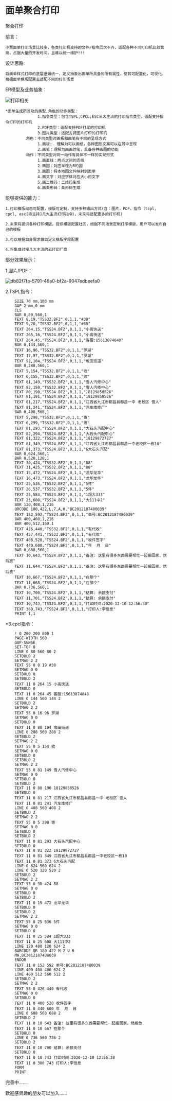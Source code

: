 # 面单聚合打印
聚合打印

前言：

    小票面单打印场景比较多，各类打印机支持的文件/指令层次不齐，适配各种不同打印机比较繁琐，占据大量的开发时间，且难以统一维护!!!

设计思路:

    将面单样式打印的底层逻辑统一，定义抽象出面单所具备的所有属性，使其可配置化，可视化，根据面单模版配置去适配不同的打印场景

ER模型及业务抽象：

   ![打印相关](https://user-images.githubusercontent.com/35826080/132942077-9ec6129f-8066-4be7-88fc-2bb2a0b23182.png)
  
    *面单生成所涉及的类型,角色的动作类型：
                  1.指令类型：包含TSPL,CPCL,ESC三大主流的打印指令类型，适配支持指令打印的打印机
                  2.PDF类型：适配支持PDF打印的打印机
                  3.图片类型：适配支持图片打印的打印机
             角色：不同类型对画板和画笔有不同的呈现方式
                  1.画板:  理解为可以画纸，各种图形文案可以在其中呈现
                  2.画笔：理解为画画的笔，具备各种画图的功能
             动作：不同类型对同一动作有具体不一样的实现形式
                  1.画直线：两点之间的连线
                  2.画圆：对应半径为R的圆
                  3.画图：将本地图文件映射到面单
                  4.画文字：对应字体对应大小的文字
                  5.画二维码：二维码生成
                  6.画条形码：条形码生成

能够提供的能力：

    1.打印模版动态可配置，模版可定制，支持多种输出方式(含：图片，PDF，指令（tspl, cpcl, esc[待支持]几大主流打印指令），未来将适配更多的打印机)

    2.未来将提供各种打印模版，提供模版配置社区，根据不同场景定制打印模版，用户可以发布自己的模板

    3.可以根据自身需求做自定义模版字段配置

    4.将集成对接几大主流的云打印厂商
  
部分效果展示：

  1.圖片/PDF：

  ![db82f7fa-5791-48a0-bf2a-6047edbeefa0](https://user-images.githubusercontent.com/35826080/131413117-b7d73c87-efe3-42be-bd5a-dc0d0788ca94.png)

  2.TSPL指令：

        SIZE 70 mm,100 mm
        GAP 2 mm,0 mm
        CLS
        BAR 0,80,560,1
        TEXT 8,19,"TSS32.BF2",0,1,1,"#38"
        TEXT 9,20,"TSS32.BF2",0,1,1,"#38"
        TEXT 264,15,"TSS24.BF2",0,1,1,"小高快送"
        TEXT 265,16,"TSS24.BF2",0,1,1,"小高快送"
        TEXT 264,45,"TSS24.BF2",0,1,1,"客服:15613874848"
        BAR 0,144,560,1
        TEXT 16,96,"TSS32.BF2",0,1,1,"罗湖"
        TEXT 17,97,"TSS32.BF2",0,1,1,"罗湖"
        TEXT 92,104,"TSS24.BF2",0,1,1,"坂田街道"
        BAR 0,288,560,1
        TEXT 5,154,"TSS32.BF2",0,1,1,"收"
        TEXT 6,155,"TSS32.BF2",0,1,1,"收"
        TEXT 81,149,"TSS32.BF2",0,1,1,"雪人汽修中心"
        TEXT 82,150,"TSS32.BF2",0,1,1,"雪人汽修中心"
        TEXT 80,190,"TSS24.BF2",0,1,1,"18129858526"
        TEXT 81,191,"TSS24.BF2",0,1,1,"18129858526"
        TEXT 81,217,"TSS24.BF2",0,1,1,"江西省九江市都昌县都昌一中 老校区 雪人"
        TEXT 81,241,"TSS24.BF2",0,1,1,"汽车维修厂"
        BAR 0,408,560,1
        TEXT 5,298,"TSS32.BF2",0,1,1,"寄"
        TEXT 6,299,"TSS32.BF2",0,1,1,"寄"
        TEXT 81,293,"TSS24.BF2",0,1,1,"大石头汽配中心"
        TEXT 82,294,"TSS24.BF2",0,1,1,"大石头汽配中心"
        TEXT 81,322,"TSS24.BF2",0,1,1,"18129872727"
        TEXT 81,349,"TSS24.BF2",0,1,1,"江西省九江市都昌县都昌一中老校区一栋10"
        TEXT 81,373,"TSS24.BF2",0,1,1,"6大石头汽配"
        BAR 0,624,560,1
        BAR 0,520,120,1
        TEXT 30,424,"TSS32.BF2",0,1,1,"88"
        TEXT 31,425,"TSS32.BF2",0,1,1,"88"
        TEXT 15,472,"TSS24.BF2",0,1,1,"龙华龙华"
        TEXT 16,473,"TSS24.BF2",0,1,1,"龙华龙华"
        TEXT 25,536,"TSS32.BF2",0,1,1,"5件"
        TEXT 26,537,"TSS32.BF2",0,1,1,"5件"
        TEXT 25,584,"TSS24.BF2",0,1,1,"1超大333"
        TEXT 25,608,"TSS24.BF2",0,1,1,"大111中2"
        BAR 120,408,1,216
        QRCODE 180,422,L,7,A,0,"BC2012187480039"
        TEXT 152,592,"TSS24.BF2",0,1,1,"单号:BC2012187480039"
        BAR 400,408,1,216
        BAR 400,512,160,1
        TEXT 426,440,"TSS32.BF2",0,1,1,"有代收"
        TEXT 427,441,"TSS32.BF2",0,1,1,"有代收"
        TEXT 408,520,"TSS24.BF2",0,1,1,"收件签字"
        TEXT 440,600,"TSS24.BF2",0,1,1,"年  月  日"
        BAR 0,688,560,1
        TEXT 10,643,"TSS24.BF2",0,1,1,"备注: 这里有很多东西需要帮忙一起搬回家，然后放"
        TEXT 11,644,"TSS24.BF2",0,1,1,"备注: 这里有很多东西需要帮忙一起搬回家，然后放"
        TEXT 10,667,"TSS24.BF2",0,1,1,"在那个"
        TEXT 11,668,"TSS24.BF2",0,1,1,"在那个"
        BAR 0,736,560,1
        TEXT 10,700,"TSS24.BF2",0,1,1,"结算: 余额支付"
        TEXT 11,701,"TSS24.BF2",0,1,1,"结算: 余额支付"
        TEXT 10,743,"TSS24.BF2",0,1,1,"打印时间:2020-12-10 12:56:30"
        TEXT 380,743,"TSS24.BF2",0,1,1,"打印人:李信息"
        PRINT 1,1

  *3.cpcl指令：

        ! 0 200 200 800 1
        PAGE-WIDTH 560
        GAP-SENSE
        SET-TOF 0
        LINE 0 80 560 80 2
        SETBOLD 2
        SETMAG 2 2
        TEXT 55 0 8 19 #38
        SETMAG 0 0
        SETBOLD 0
        SETBOLD 2
        TEXT 11 0 264 15 小高快送
        SETBOLD 0
        TEXT 11 0 264 45 客服:15613874848
        LINE 0 144 560 144 2
        SETBOLD 2
        SETMAG 2 2
        TEXT 55 0 16 96 罗湖
        SETMAG 0 0
        SETBOLD 0
        TEXT 11 0 88 104 坂田街道
        LINE 0 288 560 288 2
        SETBOLD 2
        SETMAG 2 2
        TEXT 55 0 5 154 收
        SETMAG 0 0
        SETBOLD 0
        SETBOLD 2
        SETMAG 2 2
        TEXT 55 0 81 149 雪人汽修中心
        SETMAG 0 0
        SETBOLD 0
        SETBOLD 2
        TEXT 11 0 80 190 18129858526
        SETBOLD 0
        TEXT 11 0 81 217 江西省九江市都昌县都昌一中 老校区 雪人
        TEXT 11 0 81 241 汽车维修厂
        LINE 0 408 560 408 2
        SETBOLD 2
        SETMAG 2 2
        TEXT 55 0 5 298 寄
        SETMAG 0 0
        SETBOLD 0
        SETBOLD 2
        TEXT 11 0 81 293 大石头汽配中心
        SETBOLD 0
        TEXT 11 0 81 322 18129872727
        TEXT 11 0 81 349 江西省九江市都昌县都昌一中老校区一栋10
        TEXT 11 0 81 373 6大石头汽配
        LINE 0 624 560 624 2
        LINE 0 520 120 520 2
        SETBOLD 2
        SETMAG 2 2
        TEXT 55 0 30 424 88
        SETMAG 0 0
        SETBOLD 0
        SETBOLD 2
        TEXT 11 0 15 472 龙华龙华
        SETBOLD 0
        SETBOLD 2
        SETMAG 2 2
        TEXT 55 0 25 536 5件
        SETMAG 0 0
        SETBOLD 0
        TEXT 11 0 25 584 1超大333
        TEXT 11 0 25 608 大111中2
        LINE 120 408 120 624 2
        BARCODE QR 180 422 M 2 U 6
        MA,BC2012187480039
        ENDQR
        TEXT 11 0 152 592 单号:BC2012187480039
        LINE 400 408 400 624 2
        LINE 400 512 560 512 2
        SETBOLD 2
        SETMAG 2 2
        TEXT 55 0 426 440 有代收
        SETMAG 0 0
        SETBOLD 0
        TEXT 11 0 408 520 收件签字
        TEXT 11 0 440 600 年  月  日
        LINE 0 688 560 688 2
        SETBOLD 2
        TEXT 11 0 10 643 备注: 这里有很多东西需要帮忙一起搬回家，然后放
        TEXT 11 0 10 667 在那个
        SETBOLD 0
        LINE 0 736 560 736 2
        SETBOLD 2
        TEXT 11 0 10 700 结算: 余额支付
        SETBOLD 0
        TEXT 11 0 10 743 打印时间:2020-12-10 12:56:30
        TEXT 11 0 380 743 打印人:李信息
        FORM
        PRINT



完善中......

歡迎感興趣的朋友可以加入......
